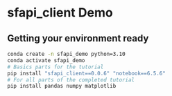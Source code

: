 # sfapi_client Demo

## Getting your environment ready

```bash
conda create -n sfapi_demo python=3.10
conda activate sfapi_demo
# Basics parts for the tutorial
pip install "sfapi_client==0.0.6" "notebook==6.5.6"
# For all parts of the completed tutorial
pip install pandas numpy matplotlib
```
